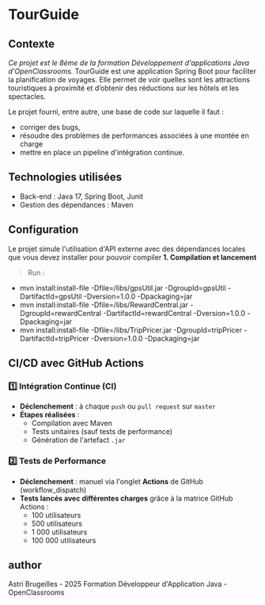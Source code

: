 # TourGuide

## Contexte

*Ce projet est le 8ème de la formation Développement d'applications Java d'OpenClassrooms.*
TourGuide est une application Spring Boot pour faciliter la planification de voyages.
Elle permet de voir quelles sont les attractions touristiques à proximité et d’obtenir des réductions sur les hôtels et les spectacles.

Le projet fourni, entre autre, une base de code sur laquelle il faut :
- corriger des bugs,
- résoudre des problèmes de performances associées à une montée en charge
- mettre en place un pipeline d'intégration continue.

## Technologies utilisées

- Back-end : Java 17, Spring Boot, Junit
- Gestion des dépendances : Maven

## Configuration
Le projet simule l'utilisation d'API externe avec des dépendances locales que vous devez installer pour pouvoir compiler 
**1. Compilation et lancement**

> Run : 
- mvn install:install-file -Dfile=/libs/gpsUtil.jar -DgroupId=gpsUtil -DartifactId=gpsUtil -Dversion=1.0.0 -Dpackaging=jar  
- mvn install:install-file -Dfile=/libs/RewardCentral.jar -DgroupId=rewardCentral -DartifactId=rewardCentral -Dversion=1.0.0 -Dpackaging=jar  
- mvn install:install-file -Dfile=/libs/TripPricer.jar -DgroupId=tripPricer -DartifactId=tripPricer -Dversion=1.0.0 -Dpackaging=jar

## CI/CD avec GitHub Actions

### 1️⃣ Intégration Continue (CI)
- **Déclenchement** : à chaque `push` ou `pull request` sur `master`
- **Étapes réalisées** :
    - Compilation avec Maven
    - Tests unitaires (sauf tests de performance)
    - Génération de l'artefact `.jar`

### 2️⃣ Tests de Performance
- **Déclenchement** : manuel via l'onglet **Actions** de GitHub (workflow_dispatch)
- **Tests lancés avec différentes charges** grâce à la matrice GitHub Actions :
    - 100 utilisateurs
    - 500 utilisateurs
    - 1 000 utilisateurs
    - 100 000 utilisateurs

## author
Astri Brugeilles - 2025
Formation Développeur d'Application Java - OpenClassrooms